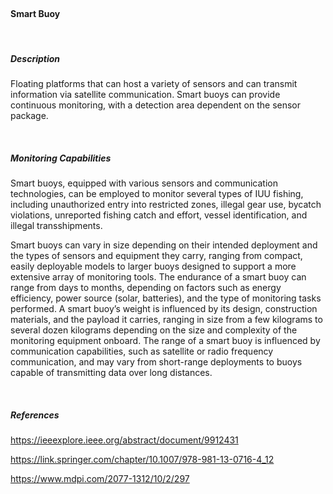 <br>

#### **Smart Buoy**

<br>

##### **Description**

Floating platforms that can host a variety of sensors and can transmit information via satellite communication. Smart buoys can provide continuous monitoring, with a detection area dependent on the sensor package. 

<br>

##### **Monitoring Capabilities**

Smart buoys, equipped with various sensors and communication technologies, can be employed to monitor several types of IUU fishing, including unauthorized entry into restricted zones, illegal gear use, bycatch violations, unreported fishing catch and effort, vessel identification, and illegal transshipments.

Smart buoys can vary in size depending on their intended deployment and the types of sensors and equipment they carry, ranging from compact, easily deployable models to larger buoys designed to support a more extensive array of monitoring tools. The endurance of a smart buoy can range from days to months, depending on factors such as energy efficiency, power source (solar, batteries), and the type of monitoring tasks performed. A smart buoy’s weight is influenced by its design, construction materials, and the payload it carries, ranging in size from a few kilograms to several dozen kilograms depending on the size and complexity of the monitoring equipment onboard. The range of a smart buoy is influenced by communication capabilities, such as satellite or radio frequency communication, and may vary from short-range deployments to buoys capable of transmitting data over long distances. 


<br>

##### *References*

https://ieeexplore.ieee.org/abstract/document/9912431

https://link.springer.com/chapter/10.1007/978-981-13-0716-4_12

https://www.mdpi.com/2077-1312/10/2/297 


